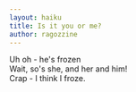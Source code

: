 ```yaml
---
layout: haiku
title: Is it you or me?
author: ragozzine
---
```


Uh oh - he's frozen <br />
Wait, so's she, and her and him! <br />
Crap - I think I froze. <br />